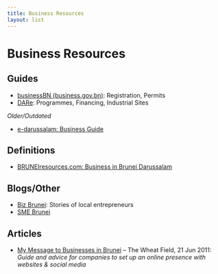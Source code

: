 ```yaml
---
title: Business Resources
layout: list
---
```


# Business Resources

## Guides

* [businessBN (business.gov.bn)](http://business.gov.bn/Theme/Home.aspx): Registration, Permits
* [DARe](http://dare.gov.bn/): Programmes, Financing, Industrial Sites

_Older/Outdated_

* [e-darussalam: Business Guide](https://www.brunei.gov.bn/en/SitePages/Business-Topics-Details.aspx?topic=Brunei+Business+Guide)

## Definitions

* [BRUNEIresources.com: Business in Brunei Darussalam](http://www.bruneiresources.com/business.html)

## Blogs/Other

* [Biz Brunei](http://www.bizbrunei.com/): Stories of local entrepreneurs
* [SME Brunei](https://smebrunei.wordpress.com/)

## Articles

* [My Message to Businesses in Brunei](https://blog.thewheatfield.org/2011/06/21/my-message-to-businesses-in-brunei/)  – The Wheat Field, 21 Jun 2011: _Guide and advice for companies to set up an online presence with websites & social media_